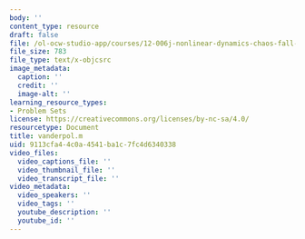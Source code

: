 ```yaml
---
body: ''
content_type: resource
draft: false
file: /ol-ocw-studio-app/courses/12-006j-nonlinear-dynamics-chaos-fall-2022/vanderpol.m
file_size: 783
file_type: text/x-objcsrc
image_metadata:
  caption: ''
  credit: ''
  image-alt: ''
learning_resource_types:
- Problem Sets
license: https://creativecommons.org/licenses/by-nc-sa/4.0/
resourcetype: Document
title: vanderpol.m
uid: 9113cfa4-4c0a-4541-ba1c-7fc4d6340338
video_files:
  video_captions_file: ''
  video_thumbnail_file: ''
  video_transcript_file: ''
video_metadata:
  video_speakers: ''
  video_tags: ''
  youtube_description: ''
  youtube_id: ''
---
```


